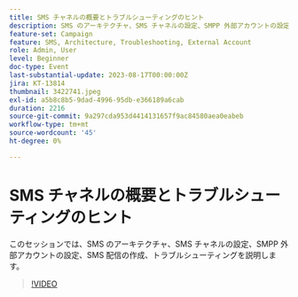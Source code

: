 ```yaml
---
title: SMS チャネルの概要とトラブルシューティングのヒント
description: SMS のアーキテクチャ、SMS チャネルの設定、SMPP 外部アカウントの設定、SMS 配信の作成、トラブルシューティングについて説明します。
feature-set: Campaign
feature: SMS, Architecture, Troubleshooting, External Account
role: Admin, User
level: Beginner
doc-type: Event
last-substantial-update: 2023-08-17T00:00:00Z
jira: KT-13814
thumbnail: 3422741.jpeg
exl-id: a5b8c8b5-9dad-4996-95db-e366189a6cab
duration: 2216
source-git-commit: 9a297cda953d4414131657f9ac84580aea0eabeb
workflow-type: tm+mt
source-wordcount: '45'
ht-degree: 0%

---
```


# SMS チャネルの概要とトラブルシューティングのヒント

このセッションでは、SMS のアーキテクチャ、SMS チャネルの設定、SMPP 外部アカウントの設定、SMS 配信の作成、トラブルシューティングを説明します。

>[!VIDEO](https://video.tv.adobe.com/v/3422741/?learn=on)
